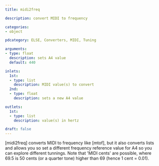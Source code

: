 ```yaml
---
title: midi2freq

description: convert MIDI to frequency

categories:
- object

pdcategory: ELSE, Converters, MIDI, Tuning

arguments:
- type: float
  description: sets A4 value
  default: 440

inlets:
  1st:
  - type: list
    description: MIDI value(s) to convert
  2nd:
  - type: float
    description: sets a new A4 value

outlets:
  1st:
  - type: list
    description: value(s) in hertz

draft: false
---
```


[midi2freq] converts MIDI to frequency like [mtof], but it also converts lists and allows you so set a different frequency reference value for A4 so you can explore different tunnings. Note that 'MIDI cents' are possible, where 69.5 is 50 cents (or a quarter tone) higher than 69 (hence 1 cent = 0.01).
